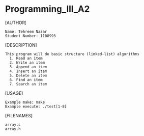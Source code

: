 # Programming_III_A2

[AUTHOR]

    Name: Tehreem Nazar
    Student Number: 1108993

[DESCRIPTION]

    This program will do basic structure (linked-list) algorithms
      1. Read an item
      2. Write an item
      3. Append an item
      4. Insert an item
      5. Delete an item
      6. Find an item
      7. Search an item

[USAGE]

    Example make: make
    Example execute: ./test[1-8]

[FILENAMES]

    array.c
    array.h
    


